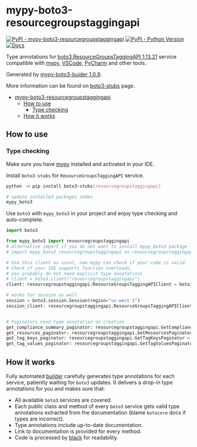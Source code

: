 # mypy-boto3-resourcegroupstaggingapi

[![PyPI - mypy-boto3-resourcegroupstaggingapi](https://img.shields.io/pypi/v/mypy-boto3-resourcegroupstaggingapi.svg?color=blue)](https://pypi.org/project/mypy-boto3-resourcegroupstaggingapi)
[![PyPI - Python Version](https://img.shields.io/pypi/pyversions/mypy-boto3-resourcegroupstaggingapi.svg?color=blue)](https://pypi.org/project/mypy-boto3-resourcegroupstaggingapi)
[![Docs](https://img.shields.io/readthedocs/mypy-boto3-builder.svg?color=blue)](https://mypy-boto3-builder.readthedocs.io/)

Type annotations for
[boto3.ResourceGroupsTaggingAPI 1.13.21](https://boto3.amazonaws.com/v1/documentation/api/1.13.21/reference/services/resourcegroupstaggingapi.html#ResourceGroupsTaggingAPI) service
compatible with [mypy](https://github.com/python/mypy), [VSCode](https://code.visualstudio.com/),
[PyCharm](https://www.jetbrains.com/pycharm/) and other tools.

Generated by [mypy-boto3-buider 1.0.9](https://github.com/vemel/mypy_boto3_builder).

More information can be found on [boto3-stubs](https://pypi.org/project/boto3-stubs/) page.

- [mypy-boto3-resourcegroupstaggingapi](#mypy-boto3-resourcegroupstaggingapi)
  - [How to use](#how-to-use)
    - [Type checking](#type-checking)
  - [How it works](#how-it-works)

## How to use

### Type checking

Make sure you have [mypy](https://github.com/python/mypy) installed and activated in your IDE.

Install `boto3-stubs` for `ResourceGroupsTaggingAPI` service.

```bash
python -m pip install boto3-stubs[resourcegroupstaggingapi]

# update installed packages index
mypy_boto3
```

Use `boto3` with `mypy_boto3` in your project and enjoy type checking and auto-complete.

```python
import boto3

from mypy_boto3 import resourcegroupstaggingapi
# alternative import if you do not want to install mypy_boto3 package
# import mypy_boto3_resourcegroupstaggingapi as resourcegroupstaggingapi

# Use this client as usual, now mypy can check if your code is valid.
# Check if your IDE supports function overloads,
# you probably do not need explicit type annotations
# client = boto3.client("resourcegroupstaggingapi")
client: resourcegroupstaggingapi.ResourceGroupsTaggingAPIClient = boto3.client("resourcegroupstaggingapi")

# works for session as well
session = boto3.session.Session(region="us-west-1")
session_client: resourcegroupstaggingapi.ResourceGroupsTaggingAPIClient = session.client("resourcegroupstaggingapi")


# Paginators need type annotation on creation
get_compliance_summary_paginator: resourcegroupstaggingapi.GetComplianceSummaryPaginator = client.get_paginator("get_compliance_summary")
get_resources_paginator: resourcegroupstaggingapi.GetResourcesPaginator = client.get_paginator("get_resources")
get_tag_keys_paginator: resourcegroupstaggingapi.GetTagKeysPaginator = client.get_paginator("get_tag_keys")
get_tag_values_paginator: resourcegroupstaggingapi.GetTagValuesPaginator = client.get_paginator("get_tag_values")
```

## How it works

Fully automated [builder](https://github.com/vemel/mypy_boto3_builder) carefully generates
type annotations for each service, patiently waiting for `boto3` updates. It delivers
a drop-in type annotations for you and makes sure that:

- All available `boto3` services are covered.
- Each public class and method of every `boto3` service gets valid type annotations
  extracted from the documentation (blame `botocore` docs if types are incorrect).
- Type annotations include up-to-date documentation.
- Link to documentation is provided for every method.
- Code is processed by [black](https://github.com/psf/black) for readability.